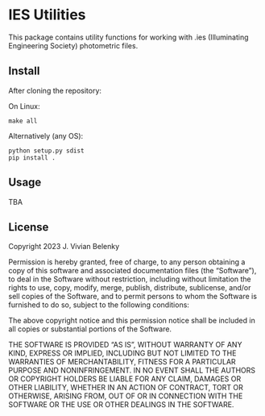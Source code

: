 IES Utilities
===========================
This package contains utility functions for working with .ies (Illuminating Engineering Society) photometric files.

Install
----------

After cloning the repository: 

On Linux:

	make all

Alternatively (any OS):

	python setup.py sdist
    pip install .


Usage
----------

TBA

License
----------

Copyright 2023 J. Vivian Belenky

Permission is hereby granted, free of charge, to any person obtaining a copy of this software and associated documentation files (the “Software”), to deal in the Software without restriction, including without limitation the rights to use, copy, modify, merge, publish, distribute, sublicense, and/or sell copies of the Software, and to permit persons to whom the Software is furnished to do so, subject to the following conditions:

The above copyright notice and this permission notice shall be included in all copies or substantial portions of the Software.

THE SOFTWARE IS PROVIDED “AS IS”, WITHOUT WARRANTY OF ANY KIND, EXPRESS OR IMPLIED, INCLUDING BUT NOT LIMITED TO THE WARRANTIES OF MERCHANTABILITY, FITNESS FOR A PARTICULAR PURPOSE AND NONINFRINGEMENT. IN NO EVENT SHALL THE AUTHORS OR COPYRIGHT HOLDERS BE LIABLE FOR ANY CLAIM, DAMAGES OR OTHER LIABILITY, WHETHER IN AN ACTION OF CONTRACT, TORT OR OTHERWISE, ARISING FROM, OUT OF OR IN CONNECTION WITH THE SOFTWARE OR THE USE OR OTHER DEALINGS IN THE SOFTWARE.

